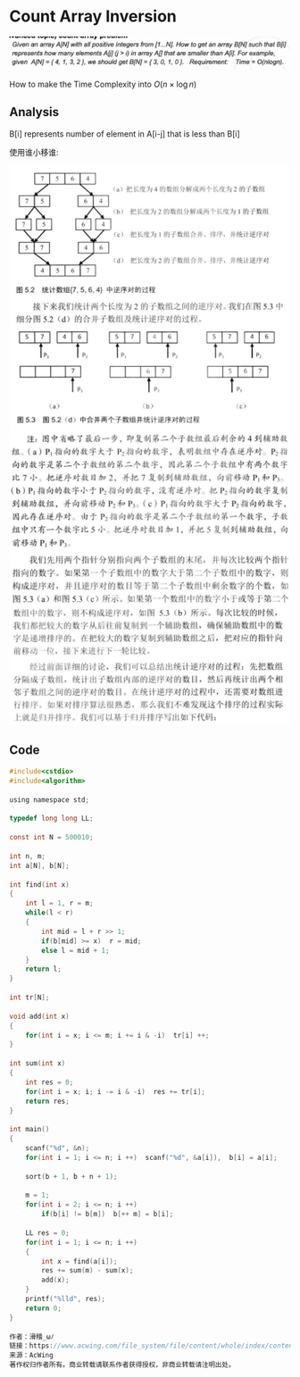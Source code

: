 # Count Array Inversion

![Screen Shot 2020-07-14 at 3.38.05 PM.png](resources/BBC688D2C23BE291F091D16190A9F862.png)

How to make the Time Complexity into $O(n \times \log n)$

## Analysis

B[i] represents number of element in A[i-j] that is less than B[i]

使用谁小移谁:

![Screen Shot 2020-07-15 at 12.37.05 PM.png](resources/42A9D22EB5EDCF9693B895E287632439.png)
![Screen Shot 2020-07-15 at 12.42.46 PM.png](resources/BB11ED06861855BA143DCAC876E8F4AA.png)
![Screen Shot 2020-07-15 at 12.43.16 PM.png](resources/F7938E0C8827C2B78D43F14FA24951D8.png)

## Code

```c
#include<cstdio>
#include<algorithm>

using namespace std;

typedef long long LL;

const int N = 500010;

int n, m;
int a[N], b[N];

int find(int x)
{
    int l = 1, r = m;
    while(l < r)
    {
        int mid = l + r >> 1;
        if(b[mid] >= x)  r = mid;
        else l = mid + 1;
    }
    return l;
}

int tr[N];

void add(int x)
{
    for(int i = x; i <= m; i += i & -i)  tr[i] ++;
}

int sum(int x)
{
    int res = 0;
    for(int i = x; i; i -= i & -i)  res += tr[i];
    return res;
}

int main()
{
    scanf("%d", &n);
    for(int i = 1; i <= n; i ++)  scanf("%d", &a[i]),  b[i] = a[i];

    sort(b + 1, b + n + 1);

    m = 1;
    for(int i = 2; i <= n; i ++)
        if(b[i] != b[m])  b[++ m] = b[i];

    LL res = 0;
    for(int i = 1; i <= n; i ++)
    {
        int x = find(a[i]);
        res += sum(m) - sum(x);
        add(x);
    }
    printf("%lld", res);
    return 0;
}

作者：滑稽_ωﾉ
链接：https://www.acwing.com/file_system/file/content/whole/index/content/504568/
来源：AcWing
著作权归作者所有。商业转载请联系作者获得授权，非商业转载请注明出处。
```

